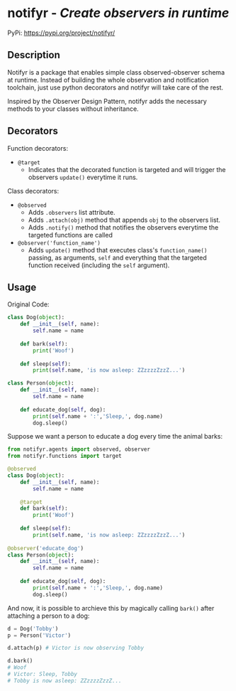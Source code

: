# notifyr - *Create observers in runtime*
PyPi: https://pypi.org/project/notifyr/

## Description
  Notifyr is a package that enables simple class observed-observer schema at runtime. Instead of building the whole observation and notification toolchain, just use python decorators and notifyr will take care of the rest.

  Inspired by the Observer Design Pattern, notifyr adds the necessary methods to your classes without inheritance.

## Decorators
Function decorators:
- `@target`
    - Indicates that the decorated function is targeted and will trigger the observers `update()` everytime it runs.

Class decorators:
- `@observed`
    - Adds `.observers` list attribute.
    - Adds `.attach(obj)` method that appends `obj` to the observers list.
    - Adds `.notify()` method that notifies the observers everytime the targeted functions are called
- `@observer('function_name')`
    - Adds `update()` method that executes class's `function_name()` passing, as arguments, `self` and everything that the targeted function received (including the `self` argument).  

## Usage
Original Code:


``` python
class Dog(object):
    def __init__(self, name):
        self.name = name
    
    def bark(self):
        print('Woof')
    
    def sleep(self):
        print(self.name, 'is now asleep: ZZzzzzZzzZ...')

class Person(object):
    def __init__(self, name):
        self.name = name
    
    def educate_dog(self, dog):
        print(self.name + ':','Sleep,', dog.name)
        dog.sleep()
```

Suppose we want a person to educate a dog every time the animal barks:

``` python
from notifyr.agents import observed, observer
from notifyr.functions import target

@observed
class Dog(object):
    def __init__(self, name):
        self.name = name
    
    @target
    def bark(self):
        print('Woof')
    
    def sleep(self):
        print(self.name, 'is now asleep: ZZzzzzZzzZ...')
    
@observer('educate_dog')
class Person(object):
    def __init__(self, name):
        self.name = name
    
    def educate_dog(self, dog):
        print(self.name + ':','Sleep,', dog.name)
        dog.sleep()
```

And now, it is possible to archieve this by magically calling `bark()` after attaching a person to a dog:

```python
d = Dog('Tobby')
p = Person('Victor')

d.attach(p) # Victor is now observing Tobby

d.bark()
# Woof
# Victor: Sleep, Tobby
# Tobby is now asleep: ZZzzzzZzzZ...
```
